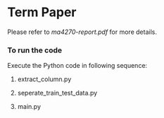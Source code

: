 # Term Paper

Please refer to _ma4270-report.pdf_ for more details.

### To run the code

Execute the Python code in following sequence:

1. extract_column.py

2. seperate_train_test_data.py

3. main.py